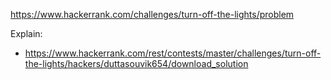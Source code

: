 https://www.hackerrank.com/challenges/turn-off-the-lights/problem

Explain:

- https://www.hackerrank.com/rest/contests/master/challenges/turn-off-the-lights/hackers/duttasouvik654/download_solution
